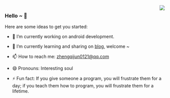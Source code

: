 <img align="right" src="https://github-readme-stats-squirrel.vercel.app/api?username=zhengqijun0121&hide_title=true" />

### Hello ~ 👋

Here are some ideas to get you started:

- 🔭 I’m currently working on android development. 

- 🌱 I’m currently learning and sharing on [blog](https://zhengqijun0121.github.io), welcome ~

- 📫 How to reach me: [zhengqijun0121@qq.com](mailto:zhengqijun0121@qq.com)

- 😄 Pronouns: Interesting soul

- ⚡ Fun fact: If you give someone a program, you will frustrate them for a day; if you teach them how to program, you will frustrate them for a lifetime.

<!--
**zhengqijun0121/zhengqijun0121** is a ✨ _special_ ✨ repository because its `README.md` (this file) appears on your GitHub profile.

Here are some ideas to get you started:

- 🔭 I’m currently working on ...
- 🌱 I’m currently learning ...
- 👯 I’m looking to collaborate on ...
- 🤔 I’m looking for help with ...
- 💬 Ask me about ...
- 📫 How to reach me: ...
- 😄 Pronouns: ...
- ⚡ Fun fact: ...
-->
